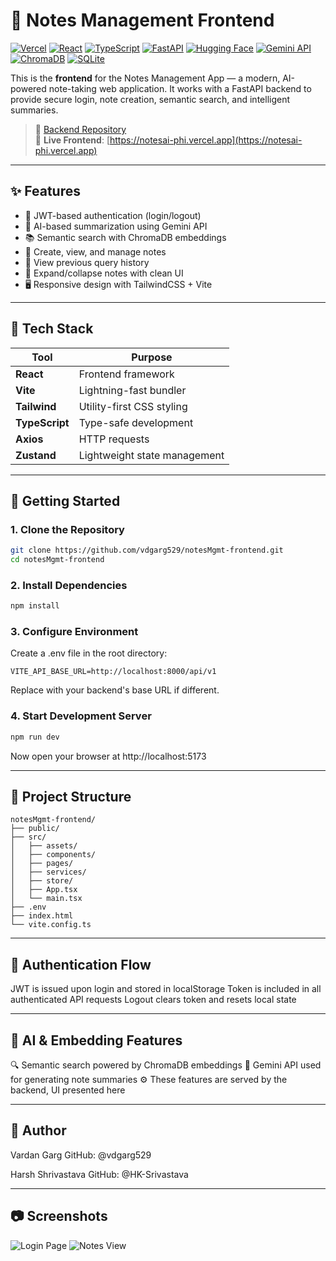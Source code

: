 # 📝 Notes Management Frontend

[![Vercel](https://vercelbadge.vercel.app/api/vdgarg529/notesMgmt-frontend)](https://notesai-phi.vercel.app/)
[![React](https://img.shields.io/badge/built%20with-React-blue)](https://reactjs.org/)
[![TypeScript](https://img.shields.io/badge/language-TypeScript-3178c6)](https://www.typescriptlang.org/)
[![FastAPI](https://img.shields.io/badge/built%20with-FastAPI-009688)](https://fastapi.tiangolo.com/)
[![Hugging Face](https://img.shields.io/badge/powered%20by-Hugging%20Face-fcc72b)](https://huggingface.co/)
[![Gemini API](https://img.shields.io/badge/uses-Gemini%20API-4285F4)](https://ai.google.dev/)
[![ChromaDB](https://img.shields.io/badge/vector%20store-ChromaDB-6e40c9)](https://www.trychroma.com/)
[![SQLite](https://img.shields.io/badge/database-SQLite-003B57)](https://www.sqlite.org/)


This is the **frontend** for the Notes Management App — a modern, AI-powered note-taking web application. It works with a FastAPI backend to provide secure login, note creation, semantic search, and intelligent summaries.

> 🔗 [Backend Repository](https://github.com/vdgarg529/notesMgmt-Backend.git)  
> 🚀 **Live Frontend**: [https://notesai-phi.vercel.app](https://notesai-phi.vercel.app)

---

## ✨ Features

- 🔐 JWT-based authentication (login/logout)
- 🧠 AI-based summarization using Gemini API
- 📚 Semantic search with ChromaDB embeddings
- 📄 Create, view, and manage notes
- 📜 View previous query history
- 📌 Expand/collapse notes with clean UI
- 🖥️ Responsive design with TailwindCSS + Vite

---

## 🧱 Tech Stack

| Tool         | Purpose                          |
|--------------|----------------------------------|
| **React**    | Frontend framework               |
| **Vite**     | Lightning-fast bundler           |
| **Tailwind** | Utility-first CSS styling        |
| **TypeScript** | Type-safe development           |
| **Axios**    | HTTP requests                    |
| **Zustand**  | Lightweight state management     |

---

## 🚀 Getting Started

### 1. Clone the Repository

```bash
git clone https://github.com/vdgarg529/notesMgmt-frontend.git
cd notesMgmt-frontend
```

### 2. Install Dependencies
```bash
npm install
```

### 3. Configure Environment
Create a .env file in the root directory:

```env
VITE_API_BASE_URL=http://localhost:8000/api/v1
```
Replace with your backend's base URL if different.


### 4. Start Development Server
```bash
npm run dev
```
Now open your browser at http://localhost:5173

---



## 📁 Project Structure
```arduino
notesMgmt-frontend/
├── public/
├── src/
│   ├── assets/
│   ├── components/
│   ├── pages/
│   ├── services/
│   ├── store/
│   ├── App.tsx
│   └── main.tsx
├── .env
├── index.html
└── vite.config.ts
```

---

## 🔐 Authentication Flow
JWT is issued upon login and stored in localStorage
Token is included in all authenticated API requests
Logout clears token and resets local state

---

## 🧠 AI & Embedding Features
🔍 Semantic search powered by ChromaDB embeddings
🧠 Gemini API used for generating note summaries
⚙️ These features are served by the backend, UI presented here

---
## 👤 Author

Vardan Garg
GitHub: @vdgarg529

Harsh Shrivastava
GitHub: @HK-Srivastava

---
## 📷 Screenshots
![Login Page](screenshots/login.png)
![Notes View](screenshots/notes.png)

